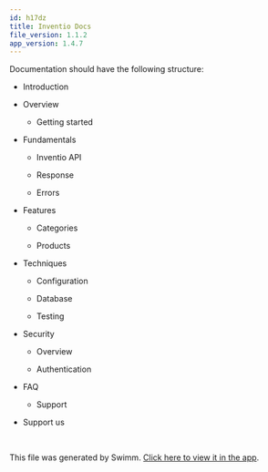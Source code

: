 ```yaml
---
id: h17dz
title: Inventio Docs
file_version: 1.1.2
app_version: 1.4.7
---
```


<!-- Intro - Do not remove this comment -->
Documentation should have the following structure:

*   Introduction
    
*   Overview
    
    *   Getting started
        
*   Fundamentals
    
    *   Inventio API
        
    *   Response
        
    *   Errors
        
*   Features
    
    *   Categories
        
    *   Products
        
*   Techniques
    
    *   Configuration
        
    *   Database
        
    *   Testing
        
*   Security
    
    *   Overview
        
    *   Authentication
        
*   FAQ
    
    *   Support
        
*   Support us

<br/>

This file was generated by Swimm. [Click here to view it in the app](/repos/Z2l0aHViJTNBJTNBaW52ZW50aW8lM0ElM0F2dmVsYw==/playlists/h17dz).
